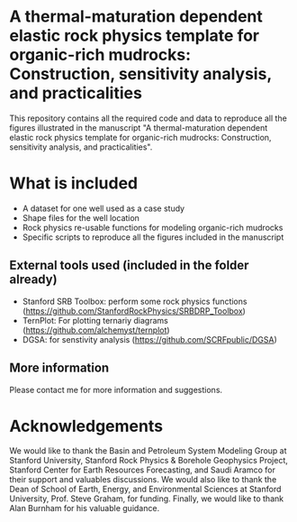 # A thermal-maturation dependent elastic rock physics template for organic-rich mudrocks: Construction, sensitivity analysis, and practicalities

This repository contains all the required code and data to reproduce all the figures illustrated in the manuscript "A thermal-maturation dependent elastic rock physics template for organic-rich mudrocks: Construction, sensitivity analysis, and practicalities".

# What is included
- A dataset for one well used as a case study
- Shape files for the well location
- Rock physics re-usable functions for modeling organic-rich mudrocks
- Specific scripts to reproduce all the figures included in the manuscript

## External tools used (included in the folder already)
- Stanford SRB Toolbox: perform some rock physics functions (https://github.com/StanfordRockPhysics/SRBDRP_Toolbox)
- TernPlot: For plotting ternariy diagrams (https://github.com/alchemyst/ternplot)
- DGSA: for senstivity analysis (https://github.com/SCRFpublic/DGSA)

## More information
Please contact me for more information and suggestions.

# Acknowledgements
We would like to thank the Basin and Petroleum System Modeling Group at Stanford University, Stanford Rock Physics & Borehole Geophysics Project, Stanford Center for Earth Resources Forecasting, and Saudi Aramco for their support and valuables discussions. We would also like to thank the Dean of School of Earth, Energy, and Environmental Sciences at Stanford University, Prof. Steve Graham, for funding. Finally, we would like to thank Alan Burnham for his valuable guidance.
